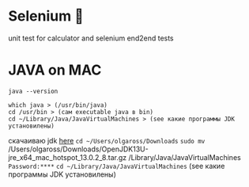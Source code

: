 # Selenium :mushroom:
unit test for calculator and selenium end2end tests
# JAVA on MAC
```
java --version
```
```
which java > (/usr/bin/java)
cd /usr/bin > (сам executable java в bin)
cd ~/Library/Java/JavaVirtualMachines > (see какие программы JDK установилены)
```
скачаиваю jdk [here](https://adoptopenjdk.net/releases.html?variant=openjdk13&jvmVariant=hotspot)
```cd ~/Users/olgaross/Downloads```
```sudo mv``` /Users/olgaross/Downloads/OpenJDK13U-jre_x64_mac_hotspot_13.0.2_8.tar.gz /Library/Java/JavaVirtualMachines
```Password:****```
```cd ~/Library/Java/JavaVirtualMachines``` (see какие программы JDK установилены)
```sudo rm -rf > if old jdk)
```
